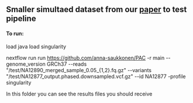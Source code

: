 ## Smaller simultaed dataset from our [paper](https://www.biorxiv.org/content/10.1101/2021.07.13.452202v1) to test pipeline

#### To run:

load java
load singularity

nextflow run run https://github.com/anna-saukkonen/PAC -r main --genome_version GRCh37 --reads "/test/NA12890_merged_sample_0.05_{1,2}.fq.gz" --variants "/test/NA12877_output.phased.downsampled.vcf.gz" --id NA12877 -profile singularity

In this folder you can see the results files you should receive
